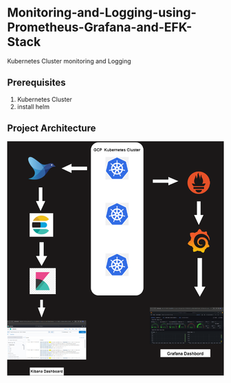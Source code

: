 # Monitoring-and-Logging-using-Prometheus-Grafana-and-EFK-Stack
Kubernetes Cluster monitoring and Logging
## Prerequisites 
1. Kubernetes Cluster
2. install helm
   
## Project Architecture

![Architecture diagram](UntitledDiagram.drawio.png)
